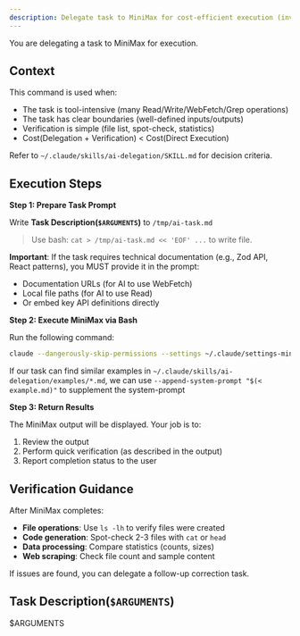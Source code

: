 ```yaml
---
description: Delegate task to MiniMax for cost-efficient execution (invoked by ai-delegation skill or user)
---
```


You are delegating a task to MiniMax for execution.

## Context

This command is used when:
- The task is tool-intensive (many Read/Write/WebFetch/Grep operations)
- The task has clear boundaries (well-defined inputs/outputs)
- Verification is simple (file list, spot-check, statistics)
- Cost(Delegation + Verification) < Cost(Direct Execution)

Refer to `~/.claude/skills/ai-delegation/SKILL.md` for decision criteria.

## Execution Steps

**Step 1: Prepare Task Prompt**

Write **Task Description(`$ARGUMENTS`)** to `/tmp/ai-task.md`
> Use bash: `cat > /tmp/ai-task.md << 'EOF' ...` to write file.

**Important**: If the task requires technical documentation (e.g., Zod API, React patterns), you MUST provide it in the prompt:
- Documentation URLs (for AI to use WebFetch)
- Local file paths (for AI to use Read)
- Or embed key API definitions directly

**Step 2: Execute MiniMax via Bash**

Run the following command:

```bash
claude --dangerously-skip-permissions --settings ~/.claude/settings-minimax.json --output-format json --system-prompt "$(< ~/.claude/plugins/minimax/system-prompt.md)" -p "$(< /tmp/ai-task.md)"
```

If our task can find similar examples in `~/.claude/skills/ai-delegation/examples/*.md`, we can use `--append-system-prompt "$(< example.md)"` to supplement the system-prompt

**Step 3: Return Results**

The MiniMax output will be displayed. Your job is to:
1. Review the output
2. Perform quick verification (as described in the output)
3. Report completion status to the user

## Verification Guidance

After MiniMax completes:
- **File operations**: Use `ls -lh` to verify files were created
- **Code generation**: Spot-check 2-3 files with `cat` or `head`
- **Data processing**: Compare statistics (counts, sizes)
- **Web scraping**: Check file count and sample content

If issues are found, you can delegate a follow-up correction task.

## Task Description(`$ARGUMENTS`)

$ARGUMENTS
